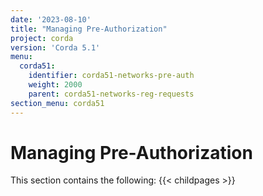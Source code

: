 ```yaml
---
date: '2023-08-10'
title: "Managing Pre-Authorization"
project: corda
version: 'Corda 5.1'
menu:
  corda51:
    identifier: corda51-networks-pre-auth
    weight: 2000
    parent: corda51-networks-reg-requests
section_menu: corda51
---
```


# Managing Pre-Authorization

This section contains the following:
{{< childpages >}}